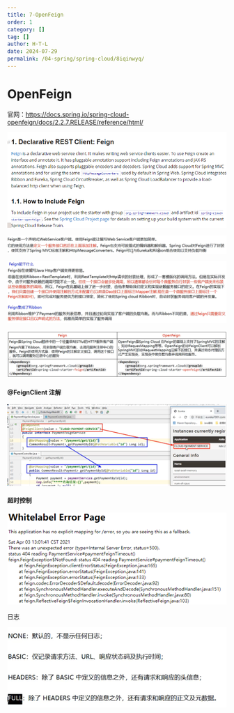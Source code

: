 ```yaml
---
title: 7-OpenFeign
order: 1
category: []
tag: []
author: H·T·L
date: 2024-07-29
permalink: /04-spring/spring-cloud/8iqinwyq/
---
```

# OpenFeign

官网：https://docs.spring.io/spring-cloud-openfeign/docs/2.2.7.RELEASE/reference/html/

![image-20210403122208460](img/image-20210403122208460.png)

![image-20210403122603985](img/image-20210403122603985.png)

![image-20210403122800842](img/image-20210403122800842.png)

![image-20210403123134987](img/image-20210403123134987.png)

#### **@FeignClient** 注解



![image-20210403125229870](img/image-20210403125229870.png)



#### 超时控制

![image-20210403130204629](img/image-20210403130204629.png)

日志

![image-20210403130847547](img/image-20210403130847547.png)







































